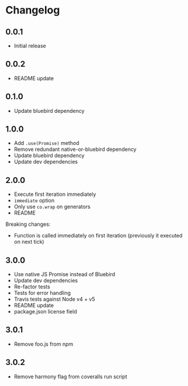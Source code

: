 # Changelog

## 0.0.1

* Initial release

## 0.0.2

* README update

## 0.1.0

* Update bluebird dependency

## 1.0.0

* Add `.use(Promise)` method
* Remove redundant native-or-bluebird dependency
* Update bluebird dependency
* Update dev dependencies

## 2.0.0

* Execute first iteration immediately
* `immediate` option
* Only use `co.wrap` on generators
* README

Breaking changes:

* Function is called immediately on first iteration (previously it executed on next tick)

## 3.0.0

* Use native JS Promise instead of Bluebird
* Update dev dependencies
* Re-factor tests
* Tests for error handling
* Travis tests against Node v4 + v5
* README update
* package.json license field

## 3.0.1

* Remove foo.js from npm

## 3.0.2

* Remove harmony flag from coveralls run script
